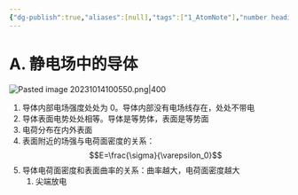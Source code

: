 ```yaml
---
{"dg-publish":true,"aliases":[null],"tags":["1_AtomNote"],"number headings":"auto, first-level 1, max 6, A.1.","Created-Date":"2023-10-14 10:05:22","Modified-Date":"2024-04-18 11:53:29","permalink":"/A01_Lessons/Aa05_大学物理/导体/","dgPassFrontmatter":true}
---
```




# A. 静电场中的导体

![Pasted image 20231014100550.png|400](/img/user/Z02_ObFiles/Attachments/Pasted%20image%2020231014100550.png)


1. 导体内部电场强度处处为 0。导体内部没有电场线存在，处处不带电
2. 导体表面电势处处相等。导体是等势体，表面是等势面
3. 电荷分布在内外表面
4. 表面附近的场强与电荷面密度的关系：
   $$E=\frac{\sigma}{\varepsilon_0}$$
5. 导体电荷面密度和表面曲率的关系：曲率越大，电荷面密度越大
	1. 尖端放电


